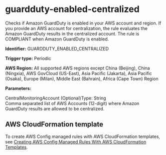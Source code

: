 # guardduty\-enabled\-centralized<a name="guardduty-enabled-centralized"></a>

Checks if Amazon GuardDuty is enabled in your AWS account and region\. If you provide an AWS account for centralization, the rule evaluates the Amazon GuardDuty results in the centralized account\. The rule is COMPLIANT when Amazon GuardDuty is enabled\.

**Identifier:** GUARDDUTY\_ENABLED\_CENTRALIZED

**Trigger type:** Periodic

**AWS Region:** All supported AWS regions except China \(Beijing\), China \(Ningxia\), AWS GovCloud \(US\-East\), Asia Pacific \(Jakarta\), Asia Pacific \(Osaka\), Europe \(Milan\), Middle East \(Bahrain\), Africa \(Cape Town\) Region

**Parameters:**

CentralMonitoringAccount \(Optional\)Type: String  
Comma separated list of AWS Accounts \(12\-digit\) where Amazon GuardDuty results are allowed to be centralized\.

## AWS CloudFormation template<a name="w85aac12c32c17b9d317c15"></a>

To create AWS Config managed rules with AWS CloudFormation templates, see [Creating AWS Config Managed Rules With AWS CloudFormation Templates](aws-config-managed-rules-cloudformation-templates.md)\.